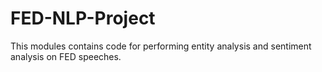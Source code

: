 # FED-NLP-Project

This modules contains code for performing entity analysis and sentiment analysis on FED speeches.

